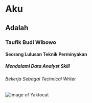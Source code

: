 # Aku
## Adalah
### Taufik Budi Wibowo
#### Seorang Lulusan Teknik Perminyakan
##### Mendalami Data Analyst Skill
###### Bekerja Sebagai Technical Writer

![Image of Yaktocat](https://octodex.github.com/images/yaktocat.png)
